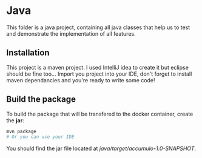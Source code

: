 # Java

This folder is a java project, containing all java classes that help us
to test and demonstrate the implementation of all features.

## Installation

This project is a maven project. I used IntelliJ idea to create it but eclipse should be fine too... Import you project into your IDE, don't forget to install maven dependancies and you're ready to write some code!

## Build the package

To build the package that will be transfered to the docker container, create the **jar**:

``` bash
mvn package
# Or you can use your IDE
```

You should find the jar file located at *java/target/accumulo-1.0-SNAPSHOT*.